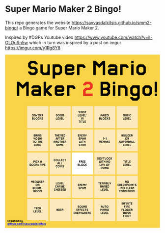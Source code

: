# Super Mario Maker 2 Bingo!

This repo generates the website https://savvasdalkitsis.github.io/smm2-bingo/ a Bingo game for Super Mario Maker 2.

Inspired by #DGRs Youtube video https://www.youtube.com/watch?v=iI-OLOuRn5w which in turn was inspired by a post on imgur https://imgur.com/y1Rg8Y8

![preview](assets/preview.png)